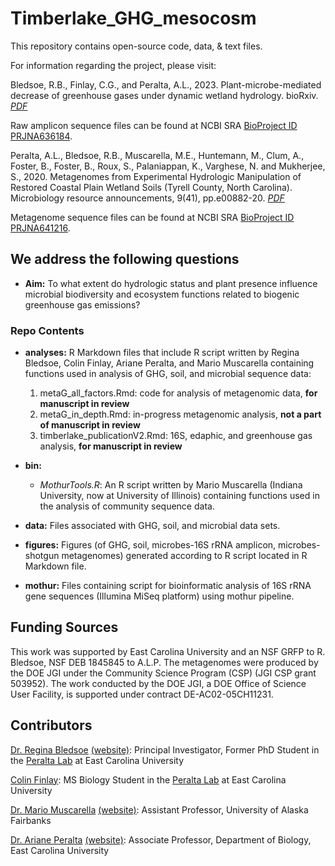 # Timberlake_GHG_mesocosm

This repository contains open-source code, data, & text files.

For information regarding the project, please visit: 

Bledsoe, R.B., Finlay, C.G., and Peralta, A.L., 2023. Plant-microbe-mediated decrease of greenhouse gases under dynamic wetland hydrology. bioRxiv. *[PDF](https://www.biorxiv.org/content/10.1101/2020.06.29.178533v2)*  

Raw amplicon sequence files can be found at NCBI SRA [BioProject ID PRJNA636184](https://www.ncbi.nlm.nih.gov/bioproject/PRJNA636184).

Peralta, A.L., Bledsoe, R.B., Muscarella, M.E., Huntemann, M., Clum, A., Foster, B., Foster, B., Roux, S., Palaniappan, K., Varghese, N. and Mukherjee, S., 2020. Metagenomes from Experimental Hydrologic Manipulation of Restored Coastal Plain Wetland Soils (Tyrell County, North Carolina). Microbiology resource announcements, 9(41), pp.e00882-20. *[PDF](https://journals.asm.org/doi/full/10.1128/MRA.00882-20)*  

Metagenome sequence files can be found at NCBI SRA [BioProject ID PRJNA641216](https://www.ncbi.nlm.nih.gov/bioproject/PRJNA641216).

## We address the following questions

* **Aim:** To what extent do hydrologic status and plant presence influence microbial biodiversity and ecosystem functions related to biogenic greenhouse gas emissions?

### Repo Contents

* **analyses:** R Markdown files that include R script written by Regina Bledsoe, Colin Finlay, Ariane Peralta, and Mario Muscarella containing functions used in analysis of GHG, soil, and microbial sequence data:
 	1. metaG_all_factors.Rmd: code for analysis of metagenomic data, **for manuscript in review**
 	2. metaG_in_depth.Rmd: in-progress metagenomic analysis, **not a part of manuscript in review**
 	3. timberlake_publicationV2.Rmd: 16S, edaphic, and greenhouse gas analysis, **for manuscript in review**

* **bin:** 
	* *MothurTools.R*: An R script written by Mario Muscarella (Indiana University, now at University of Illinois) containing functions used in the analysis of community sequence data.

* **data:** Files associated with GHG, soil, and microbial data sets. 

* **figures:** Figures (of GHG, soil, microbes-16S rRNA amplicon, microbes-shotgun metagenomes) generated according to R script located in R Markdown file.

* **mothur:** Files containing script for bioinformatic analysis of 16S rRNA gene sequences (Illumina MiSeq platform) using mothur pipeline.

## Funding Sources
This work was supported by East Carolina University and an NSF GRFP to R. Bledsoe, NSF DEB 1845845 to A.L.P. The metagenomes were produced by the DOE JGI under the Community Science Program (CSP) (JGI CSP grant 503952). The work conducted by the DOE JGI, a DOE Office of Science User Facility, is supported under contract DE-AC02-05CH11231.

## Contributors

[Dr. Regina Bledsoe](mailto:ginabbledsoe@gmail.com) [(website)](https://ginabbledsoe.wixsite.com/microbes): Principal Investigator, Former PhD Student in the [Peralta Lab](http://www.peraltalab.com) at East Carolina University

[Colin Finlay](mailto:finlayc21@students.ecu.edu): MS Biology Student in the [Peralta Lab](http://www.peraltalab.com) at East Carolina University

[Dr. Mario Muscarella](mario.e.muscarella@gmail.com) [(website)](http://mmuscarella.github.io/): Assistant Professor, University of Alaska Fairbanks

[Dr. Ariane Peralta](mailto:peraltaa@ecu.edu) [(website)](http://www.peraltalab.com): Associate Professor, Department of Biology, East Carolina University
